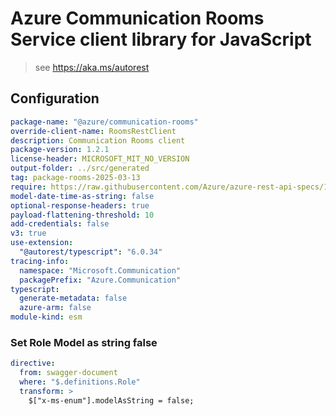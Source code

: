 # Azure Communication Rooms Service client library for JavaScript

> see https://aka.ms/autorest

## Configuration

```yaml
package-name: "@azure/communication-rooms"
override-client-name: RoomsRestClient
description: Communication Rooms client
package-version: 1.2.1
license-header: MICROSOFT_MIT_NO_VERSION
output-folder: ../src/generated
tag: package-rooms-2025-03-13
require: https://raw.githubusercontent.com/Azure/azure-rest-api-specs/1175ddba07ff5e3040bb3b15fe7fe59453f1ef7a/specification/communication/data-plane/Rooms/readme.md
model-date-time-as-string: false
optional-response-headers: true
payload-flattening-threshold: 10
add-credentials: false
v3: true
use-extension:
  "@autorest/typescript": "6.0.34"
tracing-info:
  namespace: "Microsoft.Communication"
  packagePrefix: "Azure.Communication"
typescript:
  generate-metadata: false
  azure-arm: false
module-kind: esm
```

### Set Role Model as string false

```yaml
directive:
  from: swagger-document
  where: "$.definitions.Role"
  transform: >
    $["x-ms-enum"].modelAsString = false;
```
